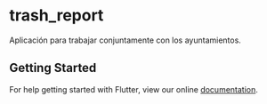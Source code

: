 # trash_report

Aplicación para trabajar conjuntamente con los ayuntamientos.

## Getting Started

For help getting started with Flutter, view our online
[documentation](https://flutter.io/).
